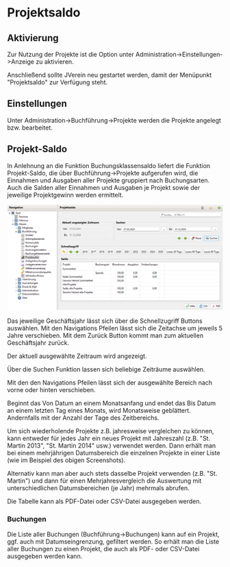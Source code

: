 # Projektsaldo

## Aktivierung

Zur Nutzung der Projekte ist die Option unter Administration->Einstellungen->Anzeige zu aktivieren.

Anschließend sollte JVerein neu gestartet werden, damit der Menüpunkt "Projektsaldo" zur Verfügung steht.

## Einstellungen

Unter Administration->Buchführung->Projekte werden die Projekte angelegt bzw. bearbeitet.

## Projekt-Saldo

In Anlehnung an die Funktion Buchungsklassensaldo liefert die Funktion Projekt-Saldo, die über Buchführung->Projekte aufgerufen wird, die Einnahmen und Ausgaben aller Projekte gruppiert nach Buchungsarten. Auch die Salden aller Einnahmen und Ausgaben je Projekt sowie der jeweilige Projektgewinn werden ermittelt.

![](img/ProjektSaldoView.png)

Das jeweilige Geschäftsjahr lässt sich über die Schnellzugriff Buttons auswählen. Mit den Navigations Pfeilen lässt sich die Zeitachse um jeweils 5 Jahre verschieben. Mit dem Zurück Button kommt man zum aktuellen Geschäftsjahr zurück.

Der aktuell ausgewählte Zeitraum wird angezeigt.

Über die Suchen Funktion lassen sich beliebige Zeiträume auswählen.

Mit den den Navigations Pfeilen lässt sich der ausgewählte Bereich nach vorne oder hinten verschieben.

Beginnt das Von Datum an einem Monatsanfang und endet das Bis Datum an einem letzten Tag eines Monats, wird Monatsweise geblättert. Andernfalls mit der Anzahl der Tage des Zeitbereichs.

Um sich wiederholende Projekte z.B. jahresweise vergleichen zu können, kann entweder für jedes Jahr ein neues Projekt mit Jahreszahl \(z.B. "St. Martin 2013", "St. Martin 2014" usw.\) verwendet werden. Dann erhält man bei einem mehrjährigen Datumsbereich die einzelnen Projekte in einer Liste \(wie im Beispiel des obigen Screenshots\).

Alternativ kann man aber auch stets dasselbe Projekt verwenden \(z.B. "St. Martin"\) und dann für einen Mehrjahresvergleich die Auswertung mit unterschiedlichen Datumsbereichen \(je Jahr\) mehrmals abrufen.

Die Tabelle kann als PDF-Datei oder CSV-Datei ausgegeben werden.

### Buchungen

Die Liste aller Buchungen \(Buchführung->Buchungen\) kann auf ein Projekt, ggf. auch mit Datumseingrenzung, gefiltert werden. So erhält man die Liste aller Buchungen zu einen Projekt, die auch als PDF- oder CSV-Datei ausgegeben werden kann.

